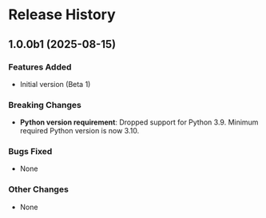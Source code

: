 # Release History

## 1.0.0b1 (2025-08-15)

### Features Added
- Initial version (Beta 1)

### Breaking Changes
- **Python version requirement**: Dropped support for Python 3.9. Minimum required Python version is now 3.10.

### Bugs Fixed
- None

### Other Changes
- None